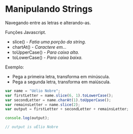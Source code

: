 # Manipulando Strings

Navegando entre as letras e alterando-as.

Funções Javascript.

- slice() - _Fatia uma porção da string._
- chartAt() - _Caractere em..._
- toUpperCase() - _Para caixa alta._
- toLowerCase() - _Para caixa baixa._

Exemplo:

- Pega a primeira letra, transforma em minúscula.
- Pega a segunda letra, transforma em maiúscula.

```js
var name = "Uélio Nobre";
var firstLetter = name.slice(6, 1).toLowerCase();
var secondLetter = name.charAt(1).toUpperCase();
var remainsLetter = name.slice(2);
var output = firstLetter + secondLetter + remainsLetter;

console.log(output);

// output is uÉlio Nobre
```
